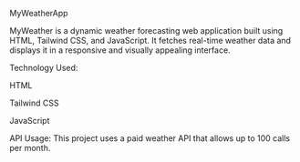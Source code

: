 MyWeatherApp

MyWeather is a dynamic weather forecasting web application built using HTML, Tailwind CSS, and JavaScript. It fetches real-time weather data and displays it in a responsive and visually appealing interface.


Technology Used:

HTML

Tailwind CSS

JavaScript


API Usage: 
This project uses a paid weather API that allows up to 100 calls per month. 
